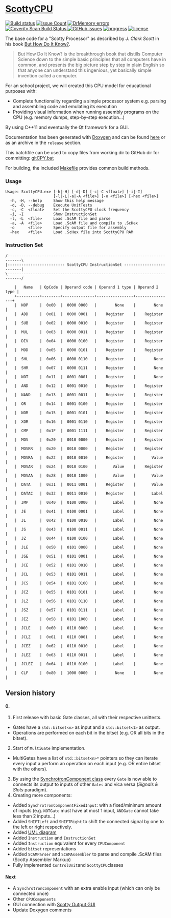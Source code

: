 # [ScottyCPU](http://scottycpufor.me/)
[![Build status](https://ci.appveyor.com/api/projects/status/0exw7bal3h8n53cp?svg=true)](https://ci.appveyor.com/project/Wosser1sProductions/scottycpu) [![Issue Count](https://codeclimate.com/github/Wosser1sProductions/ScottyCPU/badges/issue_count.svg)](https://codeclimate.com/github/Wosser1sProductions/ScottyCPU)  [![DrMemory errors](https://img.shields.io/badge/DrMemory-0_errors-brightgreen.svg)](http://www.drmemory.org/) <a href="https://scan.coverity.com/projects/wosser1sproductions-scottycpu">
  <img alt="Coverity Scan Build Status"
       src="https://scan.coverity.com/projects/11522/badge.svg"/>
</a> [![GitHub issues](https://img.shields.io/github/issues/Wosser1sProductions/ScottyCPU.svg)](https://github.com/Wosser1sProductions/ScottyCPU/issues)  [![progress](https://img.shields.io/badge/total%20progress-87%25-green.svg)](http://doc.scottycpufor.me) [![license](https://img.shields.io/badge/license-GNU%20GPLv3-blue.svg)](https://github.com/Wosser1sProductions/ScottyCPU/blob/master/License.txt)

The base code for a "Scotty Processor" as described by *J. Clark Scott* in his book [But How Do It Know?](http://www.buthowdoitknow.com/).

> But How Do It Know? is the breakthrough book that distills Computer Science down to the simple basic principles that 
all computers have in common, and presents the big picture step by step in plain English so that anyone can understand 
this ingenious, yet basically simple invention called a computer.


For an school project, we will created this CPU model for educational purposes with:
 - Complete functionality regarding a simple processor system e.g. parsing and assembling code and emulating its execution
 - Providing visual information when running assembly programs on the CPU (e.g. memory dumps, step-by-step execution...)
 
By using C++11 and eventually the Qt framework for a GUI.

Documentation has been generated with [Doxygen](http://www.doxygen.org/index.html) and can be found [here](http://doc.scottycpufor.me/) or as an archive in the `release` section.

This batchfile can be used to copy files from working dir to GitHub dir for committing: [gitCPY.bat](https://gist.github.com/Wosser1sProductions/638ff2219b8786a83df863c574a8e58d)

For building, the included [Makefile](https://github.com/Wosser1sProductions/ScottyCPU/blob/master/Makefile) provides common build methods.

### Usage
    Usage: ScottyCPU.exe [-h|-H] [-d|-D] [-c|-C <float>] [-i|-I]
                         [-l|-L|-a|-A <file>] [-o <file>] [-hex <file>]
      -h, -H, --help     Show this help message
      -d, -D, --debug    Execute UnitTests
      -c, -C  <float>    Set the ScottyCPU clock frequency
      -i, -I             Show InstructionSet
      -l, -L  <file>     Load .ScAM file and parse
      -a, -A  <file>     Load .ScAM file and compile to .ScHex
      -o      <file>     Specify output file for assembly
      -hex    <file>     Load .ScHex file into ScottyCPU RAM

### Instruction Set
    /----------------------------------------------------------------------------\
    |------------------------- ScottyCPU InstructionSet -------------------------|
    \----------------------------------------------------------------------------/
    
        |   Name   | OpCode | Operand code | Operand 1 type | Operand 2 type |
        +----------+--------+--------------+----------------+----------------+
        |  NOP     |  0x00  |  0000 0000   |        None    |        None    |
        |  ADD     |  0x01  |  0000 0001   |    Register    |    Register    |
        |  SUB     |  0x02  |  0000 0010   |    Register    |    Register    |
        |  MUL     |  0x03  |  0000 0011   |    Register    |    Register    |
        |  DIV     |  0x04  |  0000 0100   |    Register    |    Register    |
        |  MOD     |  0x05  |  0000 0101   |    Register    |    Register    |
        |  SHL     |  0x06  |  0000 0110   |    Register    |        None    |
        |  SHR     |  0x07  |  0000 0111   |    Register    |        None    |
        |  NOT     |  0x11  |  0001 0001   |    Register    |        None    |
        |  AND     |  0x12  |  0001 0010   |    Register    |    Register    |
        |  NAND    |  0x13  |  0001 0011   |    Register    |    Register    |
        |  OR      |  0x14  |  0001 0100   |    Register    |    Register    |
        |  NOR     |  0x15  |  0001 0101   |    Register    |    Register    |
        |  XOR     |  0x16  |  0001 0110   |    Register    |    Register    |
        |  CMP     |  0x1F  |  0001 1111   |    Register    |    Register    |
        |  MOV     |  0x20  |  0010 0000   |    Register    |    Register    |
        |  MOVRR   |  0x20  |  0010 0000   |    Register    |    Register    |
        |  MOVRA   |  0x22  |  0010 0010   |    Register    |       Value    |
        |  MOVAR   |  0x24  |  0010 0100   |       Value    |    Register    |
        |  MOVAA   |  0x28  |  0010 1000   |       Value    |       Value    |
        |  DATA    |  0x31  |  0011 0001   |    Register    |       Value    |
        |  DATAC   |  0x32  |  0011 0010   |    Register    |       Label    |
        |  JMP     |  0x40  |  0100 0000   |       Label    |        None    |
        |  JE      |  0x41  |  0100 0001   |       Label    |        None    |
        |  JL      |  0x42  |  0100 0010   |       Label    |        None    |
        |  JS      |  0x43  |  0100 0011   |       Label    |        None    |
        |  JZ      |  0x44  |  0100 0100   |       Label    |        None    |
        |  JLE     |  0x50  |  0101 0000   |       Label    |        None    |
        |  JSE     |  0x51  |  0101 0001   |       Label    |        None    |
        |  JCE     |  0x52  |  0101 0010   |       Label    |        None    |
        |  JCL     |  0x53  |  0101 0011   |       Label    |        None    |
        |  JCS     |  0x54  |  0101 0100   |       Label    |        None    |
        |  JCZ     |  0x55  |  0101 0101   |       Label    |        None    |
        |  JLZ     |  0x56  |  0101 0110   |       Label    |        None    |
        |  JSZ     |  0x57  |  0101 0111   |       Label    |        None    |
        |  JEZ     |  0x58  |  0101 1000   |       Label    |        None    |
        |  JCLE    |  0x60  |  0110 0000   |       Label    |        None    |
        |  JCLZ    |  0x61  |  0110 0001   |       Label    |        None    |
        |  JCEZ    |  0x62  |  0110 0010   |       Label    |        None    |
        |  JLEZ    |  0x63  |  0110 0011   |       Label    |        None    |
        |  JCLEZ   |  0x64  |  0110 0100   |       Label    |        None    |
        |  CLF     |  0x80  |  1000 0000   |        None    |        None    |
 

## Version history
#### 0.
 1. First release with basic Gate classes, all with their respective unittests. 
   - Gates have a `std::bitset<n>` as input and a `std::bitset<1>` as output.
   - Operations are performed on each bit in the bitset (e.g. OR all bits in the bitset).
 2. Start of `MultiGate` implementation.
   - MultiGates have a list of `std::bitset<n>*` pointers so they can iterate every input a perform an operation on each input (e.g. OR entire bitset with the others).
 3. By using the [SynchrotronComponent class](https://github.com/Wosser1sProductions/Synchrotron) every `Gate` is now able to connects its output to inputs of other `Gates` and vica versa (*Signals & Slots* paradigm).
 4. Creating more components:
   - Added `SynchrotronComponentFixedInput`: with a fixed/minimum amount of inputs (e.g. `NOTGate` must have at most 1 input, `ANDGate` cannot take less than 2 inputs...)
   - Added `SHIFTLeft` and `SHIFTRight` to shift the connected signal by one to the left or right respectively.
   - Added [UML diagram](https://raw.githubusercontent.com/Wosser1sProductions/ScottyCPU/master/UML/ClassDiagram_0.4.42.png)
   - Added `Instruction` and `InstructionSet`
   - Added `Instruction` equivalent for every `CPUComponent`
   - Added `bitset` representations
   - Added `SCAMParser` and `SCAMAssembler` to parse and compile .ScAM files (Scotty Assembler Markup)
   - Fully implemented `ControlUnit`and `ScottyCPU`classes
 
#### Next
 - A `SynchrotronComponent` with an extra enable input (which can only be connected once)
 - Other `CPUComponents`
 - GUI connection with [Scotty Output GUI](https://github.com/llewella20/Scotty_Output_GUI)
 - Update Doxygen comments
